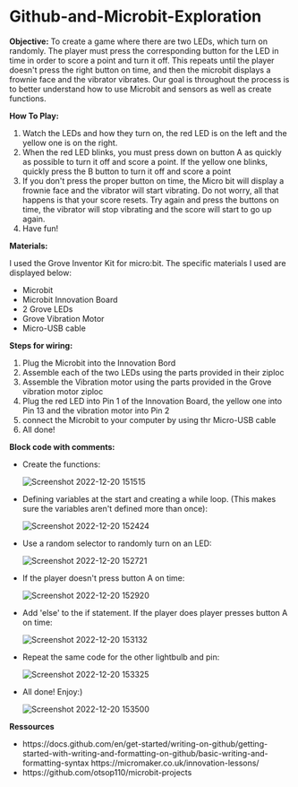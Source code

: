 # Github-and-Microbit-Exploration
<p><b>Objective:</b>
To create a game where there are two LEDs, which turn on randomly. The player must press the corresponding button for the LED in time in order to score a point and turn it off. This repeats until the player doesn't press the right button on time, and then the microbit displays a frownie face and the vibrator vibrates. Our goal is throughout the process is to better understand how to use Microbit and sensors as well as create functions.</p>

<p><b>How To Play:</b>
<ol>
  <li>Watch the LEDs and how they turn on, the red LED is on the left and the yellow one is on the right.</li>
  <li>When the red LED blinks, you must press down on button A as quickly as possible to turn it off and score a point. If the yellow one blinks, quickly press the B button to turn it off and score a point</li>
  <li>If you don't press the proper button on time, the Micro bit will display a frownie face and the vibrator will start vibrating. Do not worry, all that happens is that your score resets. Try again and press the buttons on time, the vibrator will stop vibrating and the score will start to go up again.</li>
  <li>Have fun!</li>
</ol></p>


<p><b>Materials:</b></p>

<p>I used the Grove Inventor Kit for micro:bit. The specific materials I used are displayed below:
<ul>
<li>Microbit</li>
<li>Microbit Innovation Board</li>
<li>2 Grove LEDs</li>
<li>Grove Vibration Motor</li>
<li>Micro-USB cable</li>
</ul></p>


<p><b>Steps for wiring:</b>
<ol>
  <li>Plug the Microbit into the Innovation Bord</li>
  <li>Assemble each of the two LEDs using the parts provided in their ziploc</li>
  <li>Assemble the Vibration motor using the parts provided in the Grove vibration motor ziploc</li>
  <li>Plug the red LED into Pin 1 of the Innovation Board, the yellow one into Pin 13 and the vibration motor into Pin 2</li>
  <li>connect the Microbit to your computer by using thr Micro-USB cable</li>
  <li>All done!</li>
</ol></p>

<p><b>Block code with comments:</b></p>
<ul>
  <li>Create the functions:</li>

  ![Screenshot 2022-12-20 151515](https://user-images.githubusercontent.com/113818647/208784308-305eba2d-9a89-4e3f-8a6a-1edcf7f9ae91.png)
  
  <li>Defining variables at the start and creating a while loop. (This makes sure the variables aren't defined more than once):</li>
  
  ![Screenshot 2022-12-20 152424](https://user-images.githubusercontent.com/113818647/208785338-fce0a65f-14bd-4c57-9eec-052117bdb99c.png)
  
  <li>Use a random selector to randomly turn on an LED:</li>
  
  ![Screenshot 2022-12-20 152721](https://user-images.githubusercontent.com/113818647/208785558-008b5927-f91c-412d-a3af-70107f2fd9c5.png)

  <li>If the player doesn't press button A on time:</li>
  
  ![Screenshot 2022-12-20 152920](https://user-images.githubusercontent.com/113818647/208785725-f9106d83-aa4f-4f87-8cd7-926064eb3679.png)

  <li>Add 'else' to the if statement. If the player does player presses button A on time:</li>
  
  ![Screenshot 2022-12-20 153132](https://user-images.githubusercontent.com/113818647/208785993-48c0db57-f9f6-4f16-9ef8-6a91afdcd845.png)
  
  <li>Repeat the same code for the other lightbulb and pin:</li>
  
  ![Screenshot 2022-12-20 153325](https://user-images.githubusercontent.com/113818647/208786167-fc6de1da-009a-461f-ac57-3d90e39598da.png)

  <li>All done! Enjoy:)</li>
  
  ![Screenshot 2022-12-20 153500](https://user-images.githubusercontent.com/113818647/208786327-f6ee1c88-2dec-47f5-ac97-b101233d4ec4.png)

</ul>

<p><b>Ressources</b>
  <ul>
    <li>https://docs.github.com/en/get-started/writing-on-github/getting-started-with-writing-and-formatting-on-github/basic-writing-and-formatting-syntax
      https://micromaker.co.uk/innovation-lessons/</li>
    <li>https://github.com/otsop110/microbit-projects</li>
</p>



 

  

